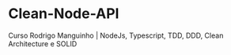 # Clean-Node-API
Curso Rodrigo Manguinho | NodeJs, Typescript, TDD, DDD, Clean Architecture e SOLID 
